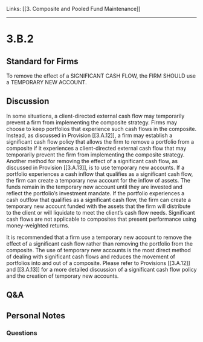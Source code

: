 Links: [[3. Composite and Pooled Fund Maintenance]]
___
# 3.B.2
## Standard for Firms
To remove the effect of a SIGNIFICANT CASH FLOW, the FIRM SHOULD use a TEMPORARY NEW ACCOUNT.
## Discussion
In some situations, a client-directed external cash flow may temporarily prevent a firm from implementing the composite strategy. Firms may choose to keep portfolios that experience such cash flows in the composite. Instead, as discussed in Provision [[3.A.12]], a firm may establish a significant cash flow policy that allows the firm to remove a portfolio from a composite if it experiences a client-directed external cash flow that may temporarily prevent the firm from implementing the composite strategy. Another method for removing the effect of a significant cash flow, as discussed in Provision [[3.A.13]], is to use temporary new accounts. If a portfolio experiences a cash inflow that qualifies as a significant cash flow, the firm can create a temporary new account for the inflow of assets. The funds remain in the temporary new account until they are invested and reflect the portfolio’s investment mandate. If the portfolio experiences a cash outflow that qualifies as a significant cash flow, the firm can create a temporary new account funded with the assets that the firm will distribute to the client or will liquidate to meet the client’s cash flow needs. Significant cash flows are not applicable to composites that present performance using money-weighted returns.

It is recommended that a firm use a temporary new account to remove the effect of a significant cash flow rather than removing the portfolio from the composite. The use of temporary new accounts is the most direct method of dealing with significant cash flows and reduces the movement of portfolios into and out of a composite. Please refer to Provisions [[3.A.12]] and [[3.A.13]] for a more detailed discussion of a significant cash flow policy and the creation of temporary new accounts.
## Q&A

## Personal Notes

### Questions